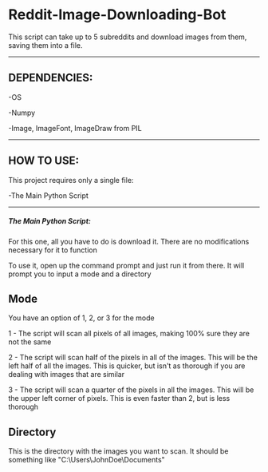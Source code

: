 # Reddit-Image-Downloading-Bot
This script can take up to 5 subreddits and download images from them, saving them into a file.
_______________________________________________________________________________________________

## DEPENDENCIES:

-OS

-Numpy

-Image, ImageFont, ImageDraw from PIL

_______________________________________________________________________________________________

## HOW TO USE:

This project requires only a single file:

-The Main Python Script

_______________________________________________________________________________________________

##### **The Main Python Script:**

For this one, all you have to do is download it. There are no modifications necessary for it to function

To use it, open up the command prompt and just run it from there. It will prompt you to input a mode and a directory

## Mode

You have an option of 1, 2, or 3 for the mode

1 - The script will scan all pixels of all images, making 100% sure they are not the same

2 - The script will scan half of the pixels in all of the images. This will be the left half of all the images. This is quicker, but isn't as thorough if you are dealing with images that are similar

3 - The script will scan a quarter of the pixels in all the images. This will be the upper left corner of pixels. This is even faster than 2, but is less thorough

## Directory

This is the directory with the images you want to scan. It should be something like "C:\Users\JohnDoe\Documents"
